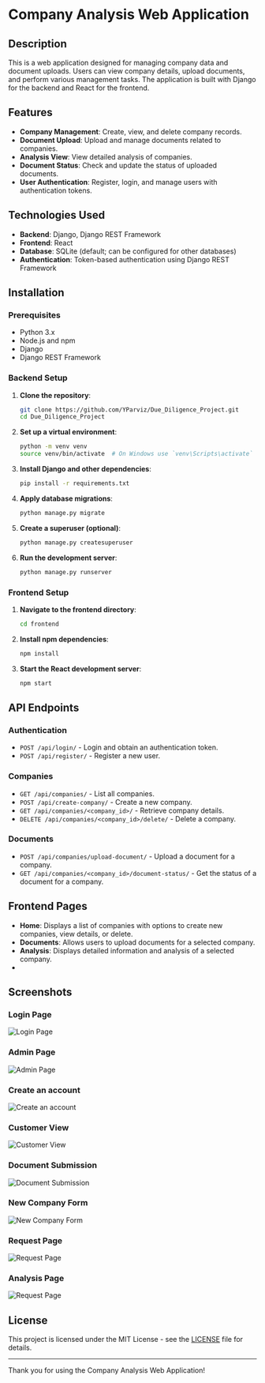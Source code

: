 # Company Analysis Web Application

## Description

This is a web application designed for managing company data and document uploads. Users can view company details, upload documents, and perform various management tasks. The application is built with Django for the backend and React for the frontend.

## Features

- **Company Management**: Create, view, and delete company records.
- **Document Upload**: Upload and manage documents related to companies.
- **Analysis View**: View detailed analysis of companies.
- **Document Status**: Check and update the status of uploaded documents.
- **User Authentication**: Register, login, and manage users with authentication tokens.

## Technologies Used

- **Backend**: Django, Django REST Framework
- **Frontend**: React
- **Database**: SQLite (default; can be configured for other databases)
- **Authentication**: Token-based authentication using Django REST Framework

## Installation

### Prerequisites

- Python 3.x
- Node.js and npm
- Django
- Django REST Framework

### Backend Setup

1. **Clone the repository**:
    ```bash
    git clone https://github.com/YParviz/Due_Diligence_Project.git
    cd Due_Diligence_Project
    ```

2. **Set up a virtual environment**:
    ```bash
    python -m venv venv
    source venv/bin/activate  # On Windows use `venv\Scripts\activate`
    ```

3. **Install Django and other dependencies**:
    ```bash
    pip install -r requirements.txt
    ```

4. **Apply database migrations**:
    ```bash
    python manage.py migrate
    ```

5. **Create a superuser (optional)**:
    ```bash
    python manage.py createsuperuser
    ```

6. **Run the development server**:
    ```bash
    python manage.py runserver
    ```

### Frontend Setup

1. **Navigate to the frontend directory**:
    ```bash
    cd frontend
    ```

2. **Install npm dependencies**:
    ```bash
    npm install
    ```

3. **Start the React development server**:
    ```bash
    npm start
    ```

## API Endpoints

### Authentication

- `POST /api/login/` - Login and obtain an authentication token.
- `POST /api/register/` - Register a new user.

### Companies

- `GET /api/companies/` - List all companies.
- `POST /api/create-company/` - Create a new company.
- `GET /api/companies/<company_id>/` - Retrieve company details.
- `DELETE /api/companies/<company_id>/delete/` - Delete a company.

### Documents

- `POST /api/companies/upload-document/` - Upload a document for a company.
- `GET /api/companies/<company_id>/document-status/` - Get the status of a document for a company.

## Frontend Pages

- **Home**: Displays a list of companies with options to create new companies, view details, or delete.
- **Documents**: Allows users to upload documents for a selected company.
- **Analysis**: Displays detailed information and analysis of a selected company.
- 
## Screenshots

### Login Page
![Login Page](Documents/ProjetY/Login.png)

### Admin Page
![Admin Page](Documents/ProjetY/Admin.png)

### Create an account
![Create an account](Documents/ProjetY/Connexion.png)

### Customer View
![Customer View](Documents/ProjetY/Customer.png)

### Document Submission
![Document Submission](Documents/ProjetY/DépotDocument.png)

### New Company Form
![New Company Form](Documents/ProjetY/NewCompany.png)

### Request Page
![Request Page](Documents/ProjetY/Request.png)

### Analysis Page
![Request Page](Documents/ProjetY/home.PNG)

## License

This project is licensed under the MIT License - see the [LICENSE](LICENSE) file for details.

---

Thank you for using the Company Analysis Web Application!
